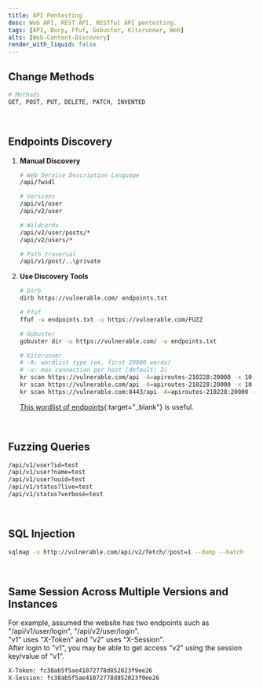 ```yaml
---
title: API Pentesting
desc: Web API, REST API, RESTful API pentesting.
tags: [API, Burp, Ffuf, Gobuster, Kiterunner, Web]
alts: [Web-Content-Discovery]
render_with_liquid: false
---
```


## Change Methods

```sh
# Methods
GET, POST, PUT, DELETE, PATCH, INVENTED
```

<br />

## Endpoints Discovery

1. **Manual Discovery**

    ```sh
    # Web Service Description Language
    /api/?wsdl

    # Versions
    /api/v1/user
    /api/v2/user

    # Wildcards
    /api/v2/user/posts/*
    /api/v2/users/*

    # Path traversal
    /api/v1/post/..\private
    ```

2. **Use Discovery Tools**

    ```sh
    # Dirb
    dirb https://vulnerable.com/ endpoints.txt

    # Ffuf
    ffuf -w endpoints.txt -u https://vulnerable.com/FUZZ

    # Gobuster
    gobuster dir -u https://vulnerable.com/ -w endpoints.txt

    # Kiterunner
    # -A: wordlist type (ex. first 20000 words)
    # -x: max connection per host (default: 3)
    kr scan https://vulnerable.com/api -A=apiroutes-210228:20000 -x 10
    kr scan https://vulnerable.com/api -A=apiroutes-210228:20000 -x 10 --fail-status-codes 401,404
    kr scan https://vulnerable.com:8443/api -A=apiroutes-210228:20000 -x 10
    ```

    [This wordlist of endpoints](https://gist.github.com/yassineaboukir/8e12adefbd505ef704674ad6ad48743d){:target="_blank"} is useful.

<br />

## Fuzzing Queries

```sh
/api/v1/user?id=test
/api/v1/user?name=test
/api/v1/user?uuid=test
/api/v1/status?live=test
/api/v1/status?verbose=test
```

<br />

## SQL Injection

```sh
sqlmap -u http://vulnerable.com/api/v2/fetch/?post=1 --dump --batch
```

<br />

## Same Session Across Multiple Versions and Instances

For example, assumed the website has two endpoints such as "/api/v1/user/login", "/api/v2/user/login".  
"v1" uses "X-Token" and "v2" uses "X-Session".  
After login to "v1", you may be able to get access "v2" using the session key/value of "v1".

```sh
X-Token: fc38ab5f5ae41072778d852023f9ee26
X-Session: fc38ab5f5ae41072778d852023f9ee26
```
